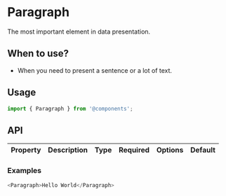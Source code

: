 # Paragraph

The most important element in data presentation.

## When to use?

- When you need to present a sentence or a lot of text.

## Usage

```js
import { Paragraph } from '@components';
```

## API

| Property | Description | Type | Required | Options | Default |
|---|---|---|---|---|---|

### Examples

```js
<Paragraph>Hello World</Paragraph>
```

<!-- STORY -->

<br />
